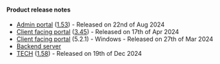 #### Product release notes
* [Admin portal](/release-notes/admin) ([1.53](/configs/release-notes/admin/v1.53.1)) - Released on 22nd of Aug 2024
* [Client facing portal](/release-notes/portal) ([3.45](/configs/release-notes/portal/v3.45)) - Released on 17th of Apr 2024
* [Client facing portal](https://help.deskdirector.com/article/4uzjpwaiou) (5.2.1) - Windows - Released on 27th of Mar 2024
* [Backend server](https://help.deskdirector.com/article/5ml4ieesph-server-changelog)
* [TECH](/release-notes/tech) ([1.58](/configs/release-notes/tech/v1.58)) - Released on 19th of Dec 2024

